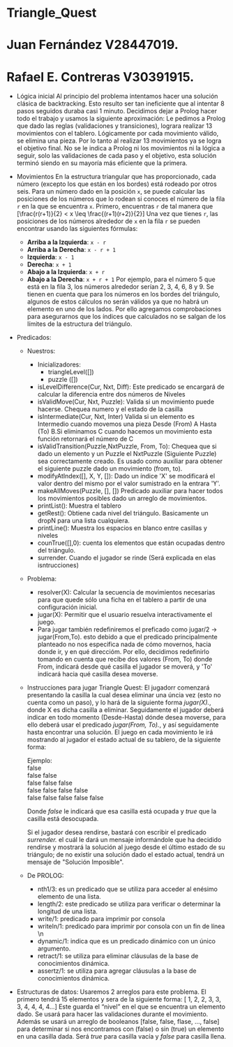 # Triangle_Quest
# Juan Fernández V28447019.
# Rafael E. Contreras V30391915.

-   Lógica inicial
    Al principio del problema intentamos hacer una solución clásica de backtracking. Esto resulto ser tan ineficiente que al intentar 8 pasos seguidos duraba casi 1 minuto. Decidimos dejar a Prolog hacer todo el trabajo y usamos la siguiente aproximación:
    Le pedimos a Prolog que dado las reglas (validaciones y transiciones), lograra realizar 13 movimientos con el tablero. Lógicamente por cada movimiento válido, se elimina una pieza. Por lo tanto al realizar 13 movimientos ya se logra el objetivo final. No se le indica a Prolog ni los movimientos ni la lógica a seguir, solo las validaciones de cada paso y el objetivo, esta solución terminó siendo en su mayoría más eficiente que la primera.

-   Movimientos
    En la estructura triangular que has proporcionado, cada número (excepto los que están en los bordes) está rodeado por otros seis. Para un número dado en la posición `x`, se puede calcular las posiciones de los 
    números que lo rodean si conoces el número de la fila `r` en la que se encuentra `x`. Primero, encuentras `r` de tal manera que \[\frac{r(r+1)}{2} < x \leq \frac{(r+1)(r+2)}{2}\]
    Una vez que tienes `r`, las posiciones de los números alrededor de `x` en la fila `r` se pueden encontrar usando las siguientes fórmulas:
    -   **Arriba a la Izquierda**: `x - r`
    -   **Arriba a la Derecha**: `x - r + 1`
    -   **Izquierda**: `x - 1`
    -   **Derecha**: `x + 1`
    -   **Abajo a la Izquierda**: `x + r`
    -   **Abajo a la Derecha**: `x + r + 1`
        Por ejemplo, para el número 5 que está en la fila 3, los números alrededor serían 2, 3, 4, 6, 8 y 9. Se tienen en cuenta que para los números en los bordes del triángulo, algunos de estos cálculos no serán 
        válidos ya que no habrá un elemento en uno de los lados. Por ello agregamos comprobaciones para asegurarnos que los índices que calculados no se salgan de los límites de la estructura del triángulo.
-   Predicados:
    -   Nuestros:
        -   Inicializadores:
            -   triangleLevel([])
            -   puzzle ([])
        -   isLevelDifference(Cur, Nxt, Diff): Este predicado se encargará de calcular la diferencia entre dos números de Niveles
        -   isValidMove(Cur, Nxt, Puzzle): Valida si un movimiento puede hacerse. Chequea numero y el estado de la casilla
        -   isIntermediate(Cur, Nxt, Inter) Valida si un elemento es Intermedio cuando movemos una pieza Desde (From) A Hasta (To) B.Si eliminamos C cuando hacemos un movimiento esta función retornará el número de C
        -   isValidTransition(Puzzle,NxtPuzzle, From, To): Chequea que si dado un elemento y un Puzzle el NxtPuzzle (Siguiente Puzzle) sea correctamente creado. Es usado como auxiliar para obtener el siguiente                   puzzle dado un movimiento (from, to).
        -   modifyAtIndex([], X, Y, []): Dado un índice 'X' se modificará el valor dentro del mismo por el valor sumistrado en la entrara 'Y'.
        -   makeAllMoves(Puzzle, [], []) Predicado auxiliar para hacer todos los movimientos posibles dado un arreglo de movimientos.
        -   printList(): Muestra el tablero
        -   getRest(): Obtiene cada nivel del triángulo. Basicamente un dropN para una lista cualquiera.
        -   printLine(): Muestra los espacios en blanco entre casillas y niveles
        -   counTrue([],0): cuenta los elementos que están ocupadas dentro del triángulo.
        -   surrender. Cuando el jugador se rinde (Será explicada en elas isntrucciones)
    -   Problema:
        -   resolver(X): Calcular la secuencia de movimientos necesarias para que quede sólo una ficha en el tablero a partir de
            una configuración inicial.
        -   jugar(X): Permitir que el usuario resuelva interactivamente el juego.
        -   Para jugar también redefiniremos el preficado como jugar/2 -> jugar(From,To). esto debido a que el predicado principalmente planteado no nos especifica nada de cómo movernos, hacia donde ir, y en qué                  direccióm. Por ello, decidimos redefinirlo tomando en cuenta que recibe dos valores (From, To) donde From, indicará desde qué casilla el jugador se moverá, y 'To' indicará hacia qué casilla 
            desea moverse.
    -   Instrucciones para jugar Triangle Quest:
         El jugadorr comenzará presentando la casilla la cual desea eliminar una úncia vez (esto no cuenta como un paso), y lo hará de la siguiente forma *jugar(X).*, donde X es dicha casilla a eliminar. 
         Seguidamente el jugador deberá indicar en todo momento (Desde-Hasta) dónde desea moverse, para ello deberá usar el predicado *jugar(From, To).*, y así seguidamente hasta encontrar una solución. El juego en 
         cada movimiento le irá mostrando al jugador el estado actual de su tablero, de la siguiente forma:

        Ejemplo:  
        false    
        false false    
        false false false    
        false false false false    
        false false false false false    


        Donde *false* le indicará que esa casilla está ocupada y *true* que la casilla está desocupada.

        Si el jugador desea rendirse, bastará con escribir el predicado *surrender.* el cuál le dará un mensaje informándole que ha decidido rendirse y mostrará la solución al juego desde el último estado de su              triángulo; de no existir una solución dado el estado actual, tendrá un mensaje de "Solución Imposible".

    -   De PROLOG:
        -   nth1/3: es un predicado que se utiliza para acceder al enésimo elemento de una lista.
        -   length/2: este predicado se utiliza para verificar o determinar la longitud de una lista.
        -   write/1: predicado para imprimir por consola
        -   writeln/1: predicado para imprimir por consola con un fin de línea \n
        -   dynamic/1: indica que es un predicado dinámico con un único argumento.
        -   retract/1: se utiliza para eliminar cláusulas de la base de conocimientos dinámica.
        -   assertz/1: se utiliza para agregar cláusulas a la base de conocimientos dinámica.
-   Estructuras de datos:
    Usaremos 2 arreglos para este problema. El primero tendrá 15 elementos y sera de la siguiente forma:
    [ 1, 2, 2, 3, 3, 3, 4, 4, 4, 4…] Este guarda el “nivel” en el que se encuentra un elemento dado. Se usará para hacer las validaciones durante el movimiento.
    Además se usará un arreglo de booleanos [false, false, flase, ..., false] para determinar si nos encontramos con (false) o sin (true) un elemento en una casilla dada. Será *true* para casilla vacía y *false*         para casilla llena.
